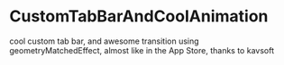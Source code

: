 # CustomTabBarAndCoolAnimation
cool custom tab bar, and awesome transition using geometryMatchedEffect, almost like in the App Store, thanks to kavsoft
